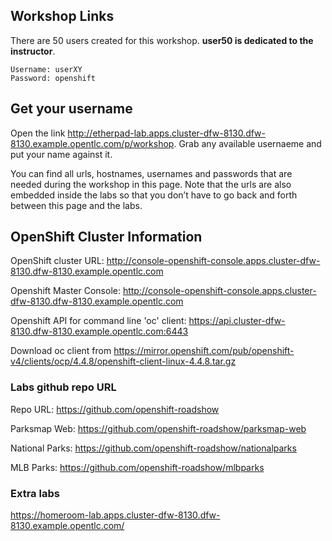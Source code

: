 ## Workshop Links

There are 50 users created for this workshop. **user50 is dedicated to the instructor**.

```
Username: userXY
Password: openshift
```

## Get your username  
 Open the link http://etherpad-lab.apps.cluster-dfw-8130.dfw-8130.example.opentlc.com/p/workshop. Grab any available usernaeme and put your name against it.


You can find all urls, hostnames, usernames and passwords that are needed during the workshop in this page. Note that the urls are also embedded inside the labs so that you don’t have to go back and forth between this page and the labs.  

## OpenShift Cluster Information

OpenShift cluster URL: http://console-openshift-console.apps.cluster-dfw-8130.dfw-8130.example.opentlc.com


Openshift Master Console: http://console-openshift-console.apps.cluster-dfw-8130.dfw-8130.example.opentlc.com 


Openshift API for command line 'oc' client: https://api.cluster-dfw-8130.dfw-8130.example.opentlc.com:6443 


Download oc client from https://mirror.openshift.com/pub/openshift-v4/clients/ocp/4.4.8/openshift-client-linux-4.4.8.tar.gz

### Labs github repo URL

Repo URL: https://github.com/openshift-roadshow

Parksmap Web: https://github.com/openshift-roadshow/parksmap-web

National Parks: https://github.com/openshift-roadshow/nationalparks

MLB Parks: https://github.com/openshift-roadshow/mlbparks


### Extra labs

https://homeroom-lab.apps.cluster-dfw-8130.dfw-8130.example.opentlc.com/

